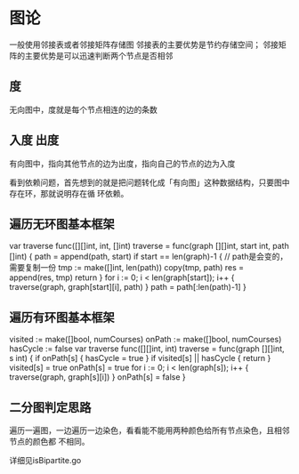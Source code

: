 # 图论

一般使用邻接表或者邻接矩阵存储图
邻接表的主要优势是节约存储空间；
邻接矩阵的主要优势是可以迅速判断两个节点是否相邻

## 度
无向图中，度就是每个节点相连的边的条数

## 入度 出度
有向图中，指向其他节点的边为出度，指向自己的节点的边为入度

看到依赖问题，⾸先想到的就是把问题转化成「有向图」这种数据结构，只要图中存在环，那就说明存在循
环依赖。

## 遍历无环图基本框架
var traverse func([][]int, int, []int)
traverse = func(graph [][]int, start int, path []int) {
    path = append(path, start)
    if start == len(graph)-1 {
        // path是会变的，需要复制一份
        tmp := make([]int, len(path))
        copy(tmp, path)
        res = append(res, tmp)
        return
    }
    for i := 0; i < len(graph[start]); i++ {
        traverse(graph, graph[start][i], path)
    }
    path = path[:len(path)-1]
}

## 遍历有环图基本框架
visited := make([]bool, numCourses)
onPath := make([]bool, numCourses)
hasCycle := false
var traverse func([][]int, int)
traverse = func(graph [][]int, s int) {
    if onPath[s] {
        hasCycle = true
    }
    if visited[s] || hasCycle {
        return
    }
    visited[s] = true
    onPath[s] = true
    for i := 0; i < len(graph[s]); i++ {
        traverse(graph, graph[s][i])
    }
    onPath[s] = false
}

## 二分图判定思路
遍历⼀遍图，⼀边遍历⼀边染⾊，看看能不能⽤两种颜⾊给所有节点染⾊，且相邻节点的颜⾊都
不相同。

详细见isBipartite.go
